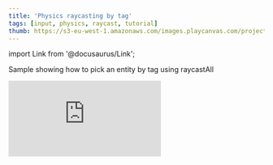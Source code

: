 ```yaml
---
title: 'Physics raycasting by tag'
tags: [input, physics, raycast, tutorial]
thumb: https://s3-eu-west-1.amazonaws.com/images.playcanvas.com/projects/12/691309/22953E-image-75.jpg
---
```


import Link from '@docusaurus/Link';

Sample showing how to pick an entity by tag using raycastAll

<div className="iframe-container">
    <iframe loading="lazy" src="https://playcanv.as/p/j1aT7giL/" title="Physics raycasting by tag" webkitallowfullscreen="true" mozallowfullscreen="true" allow="autoplay" allowfullscreen="true" allowvr="" scrolling="no" frameborder="0" />
</div>

<Link to='https://playcanvas.com/editor/project/691309/'>Open Project ↗</Link>
